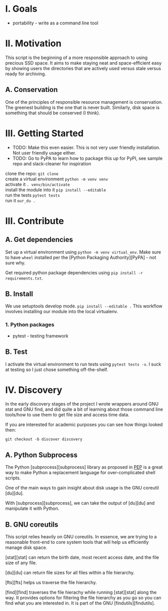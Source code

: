 # I. Goals

* portability - write as a command line tool

# II. Motivation

This script is the beginning of a more responsible approach to using precious SSD space. It aims to make staying neat and space-efficient easy by showing users the directories that are actively used versus stale versus ready for archiving.

## A. Conservation

One of the principles of responsible resource management is conservation. The greenest building is the one that is never built. Similarly, disk space is something that should be conserved (I think).

# III. Getting Started

* TODO: Make this even easier. This is not very user friendly installation. Not user friendly usage either.
* TODO: Go to PyPA to learn how to package this up for PyPI, see sample repo and slack-cleaner for inspiration

clone the repo: `git clone`  
create a virtual environment `python -m venv venv`  
activate it `. venv/bin/activate`  
install the module into it `pip install --editable`  
run the tests `pytest tests`  
run it `our_du .`

# III. Contribute

## A. Get dependencies

Set up a virtual environment using `python -m venv virtual_env`. Make sure to have `wheel` installed per the [Python Packaging Authority][PyPA] - not sure why.

Get required python package dependencies using `pip install -r requirements.txt`.

## B. Install
We use setuptools develop mode. `pip install --editable .` This workflow involves installing our module into the local virtualenv.

### 1. Python packages

* pytest - testing framework

## B. Test

I activate the virtual environment to run tests using `pytest tests -v`. I suck at testing so I just chose something off-the-shelf.

# IV. Discovery 

In the early discovery stages of the project I wrote wrappers around GNU stat and GNU find, and did quite a bit of learning about those command line tools/how to use them to get file size and access time data.

If you are interested for academic purposes you can see how things looked then:

`git checkout -b discover discovery`

## A. Python Subprocess

The Python [subprocess][subprocess] library as proposed in [PEP](https://www.python.org/dev/peps/pep-0324/) is a great way to make Python a replacement language for over-complicated shell scripts.

One of the main ways to gain insight about disk usage is the GNU coreutil [du][du].

With [subprocess][subprocess], we can take the output of [du][du] and manipulate it with Python.

## B. GNU coreutils

This script relies heavily on GNU coreutils. In essence, we are trying to a reasonable front-end to core system tools that will help us efficiently manage disk space.

[stat][stat] can return the birth date, most recent access date, and the file size of any file.

[du][du] can return file sizes for all files within a file hierarchy.

[fts][fts] helps us traverse the file hierarchy.

[find][find] traverses the file hierachy while running [stat][stat] along the way. It provides options for filtering the file hierarchy as you go so you can find what you are interested in. It is part of the GNU [findutils][findutils].

